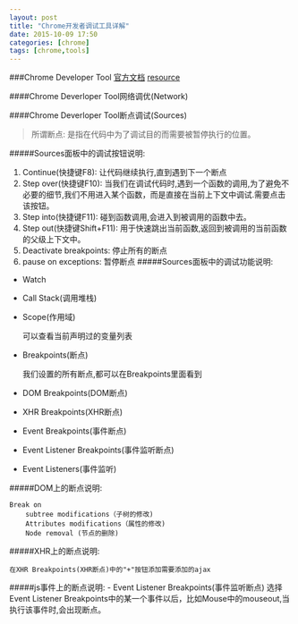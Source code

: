 ```yaml
---
layout: post
title: "Chrome开发者调试工具详解"
date: 2015-10-09 17:50
categories: [chrome]
tags: [chrome,tools]
---
```


###Chrome Developer Tool
[官方文档](https://developer.chrome.com/devtools/docs/javascript-debugging)
[resource](http://www.kazaff.me/2014/01/14/chrome-developer-tools%E4%B9%8B%E8%B0%83%E8%AF%95%E4%BB%A3%E7%A0%81/)

####Chrome Deverloper Tool网络调优(Network)



####Chrome Deverloper Tool断点调试(Sources)

> 所谓断点: 是指在代码中为了调试目的而需要被暂停执行的位置。

#####Sources面板中的调试按钮说明:
1. Continue(快捷键F8): 让代码继续执行,直到遇到下一个断点
2. Step over(快捷键F10): 当我们在调试代码时,遇到一个函数的调用,为了避免不必要的细节,我们不用进入某个函数，而是直接在当前上下文中调试.需要点击该按钮。
3. Step into(快捷键F11): 碰到函数调用,会进入到被调用的函数中去。
4. Step out(快捷键Shift+F11): 用于快速跳出当前函数,返回到被调用的当前函数的父级上下文中。
5. Deactivate breakpoints: 停止所有的断点
6. pause on exceptions: 暂停断点
#####Sources面板中的调试功能说明:

- Watch

- Call Stack(调用堆栈)

- Scope(作用域)
    
    可以查看当前声明过的变量列表
    
- Breakpoints(断点)

    我们设置的所有断点,都可以在Breakpoints里面看到
    
- DOM Breakpoints(DOM断点)
- XHR Breakpoints(XHR断点)
- Event Breakpoints(事件断点)
- Event Listener Breakpoints(事件监听断点)
- Event Listeners(事件监听)

#####DOM上的断点说明:

    Break on 
        subtree modifications（子树的修改)
        Attributes modifications（属性的修改)
        Node removal (节点的删除)
        
#####XHR上的断点说明:

    在XHR Breakpoints(XHR断点)中的"+"按钮添加需要添加的ajax
    
#####js事件上的断点说明:
    - Event Listener Breakpoints(事件监听断点)
    选择Event Listener Breakpoints中的某一个事件以后，比如Mouse中的mouseout,当执行该事件时,会出现断点。
